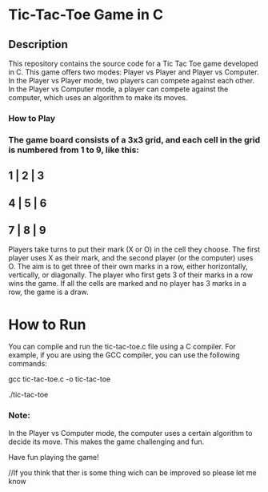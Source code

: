# Tic-Tac-Toe Game in C

## Description

This repository contains the source code for a Tic Tac Toe game developed in C. This game offers two modes: Player vs Player and Player vs Computer. In the Player vs Player mode, two players can compete against each other. In the Player vs Computer mode, a player can compete against the computer, which uses an algorithm to make its moves.

### How to Play
### The game board consists of a 3x3 grid, and each cell in the grid is numbered from 1 to 9, like this:
## 
## 1 | 2 | 3
## 4 | 5 | 6
## 7 | 8 | 9
Players take turns to put their mark (X or O) in the cell they choose. The first player uses X as their mark, and the second player (or the computer) uses O.
The aim is to get three of their own marks in a row, either horizontally, vertically, or diagonally.
The player who first gets 3 of their marks in a row wins the game.
If all the cells are marked and no player has 3 marks in a row, the game is a draw.

# How to Run

You can compile and run the tic-tac-toe.c file using a C compiler. For example, if you are using the GCC compiler, you can use the following commands:

gcc tic-tac-toe.c -o tic-tac-toe

./tic-tac-toe

### Note: 
In the Player vs Computer mode, the computer uses a certain algorithm to decide its move. This makes the game challenging and fun.

Have fun playing the game!


//If you think that ther is some thing wich can be improved so please let me know
